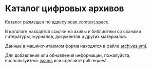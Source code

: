 # Каталог цифровых архивов

Каталог размещен по адресу [scan.comtext.space](https://scan.comtext.space).

В каталоге находятся ссылки на ахивы и библиотеки со сканами литературы, журналов, документов и других материалов.

Данные в машиночитаемом форма находятся в файле [archives.yml](archives.yml).

Для добавления или обновления информации, пожалуйста, воспользуйтесь [issues](https://github.com/comtextspace/scan/issues) или сделайте pull request.
